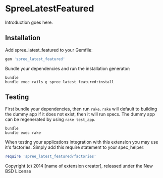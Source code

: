 SpreeLatestFeatured
===================

Introduction goes here.

Installation
------------

Add spree_latest_featured to your Gemfile:

```ruby
gem 'spree_latest_featured'
```

Bundle your dependencies and run the installation generator:

```shell
bundle
bundle exec rails g spree_latest_featured:install
```

Testing
-------

First bundle your dependencies, then run `rake`. `rake` will default to building the dummy app if it does not exist, then it will run specs. The dummy app can be regenerated by using `rake test_app`.

```shell
bundle
bundle exec rake
```

When testing your applications integration with this extension you may use it's factories.
Simply add this require statement to your spec_helper:

```ruby
require 'spree_latest_featured/factories'
```

Copyright (c) 2014 [name of extension creator], released under the New BSD License
